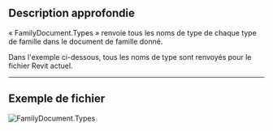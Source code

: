 ## Description approfondie
« FamilyDocument.Types » renvoie tous les noms de type de chaque type de famille dans le document de famille donné.

Dans l'exemple ci-dessous, tous les noms de type sont renvoyés pour le fichier Revit actuel.
___
## Exemple de fichier

![FamilyDocument.Types](./Revit.Application.FamilyDocument.Types_img.jpg)
